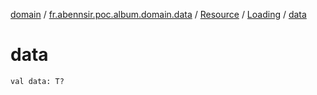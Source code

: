 [domain](../../../index.md) / [fr.abennsir.poc.album.domain.data](../../index.md) / [Resource](../index.md) / [Loading](index.md) / [data](./data.md)

# data

`val data: T?`